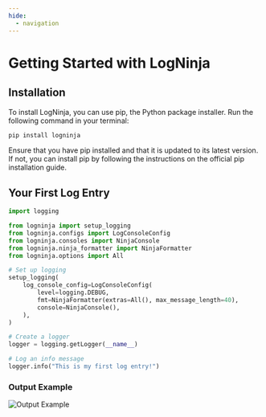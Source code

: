 ```yaml
---
hide:
  - navigation
---
```

# Getting Started with LogNinja
## Installation
To install LogNinja, you can use pip, the Python package installer. Run the following command in your terminal:
```sh
pip install logninja
```
Ensure that you have pip installed and that it is updated to its latest version. If not, you can install pip by following the instructions on the official pip installation guide.

## Your First Log Entry
```python
import logging

from logninja import setup_logging
from logninja.configs import LogConsoleConfig
from logninja.consoles import NinjaConsole
from logninja.ninja_formatter import NinjaFormatter
from logninja.options import All

# Set up logging
setup_logging(
    log_console_config=LogConsoleConfig(
        level=logging.DEBUG,
        fmt=NinjaFormatter(extras=All(), max_message_length=40),
        console=NinjaConsole(),
    ),
)

# Create a logger
logger = logging.getLogger(__name__)

# Log an info message
logger.info("This is my first log entry!")

```
### Output Example
![Output Example](assets/table.svg)